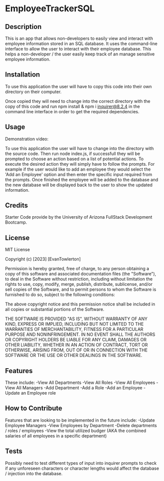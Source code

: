 # EmployeeTrackerSQL

## Description
This is an app that allows non-developers to easily view and interact with employee information stored in an SQL database. It uses the command-line interface to allow the user to interact with their employee database. This helps a non-developer / the user easily keep track of an manage sensitive employee information.

## Installation

To use this application the user will have to copy this code into their own directory on their computer.

Once copied they will need to change into the correct directory with the copy of this code and run npm install & npm i inquirer@8.2.4 in the command line interface in order to get the required dependencies.

## Usage

Demonstration video: 

To use this application the user will have to change into the directory with the source code. Then run node index.js, if successfull they will be prompted to choose an action based on a list of potential actions. To execute the desired action they will simply have to follow the prompts. For example if the user would like to add an employee they would select the 'Add an Employee' option and then enter the specific input required from the prompts. Once finished the employee will be added to the database and the new database will be displayed back to the user to show the updated information.

## Credits

Starter Code provide by the University of Arizona FullStack Development Bootcamp.

## License

MIT License

Copyright (c) [2023] [EvanTowlerton]

Permission is hereby granted, free of charge, to any person obtaining a copy
of this software and associated documentation files (the "Software"), to deal
in the Software without restriction, including without limitation the rights
to use, copy, modify, merge, publish, distribute, sublicense, and/or sell
copies of the Software, and to permit persons to whom the Software is
furnished to do so, subject to the following conditions:

The above copyright notice and this permission notice shall be included in all
copies or substantial portions of the Software.

THE SOFTWARE IS PROVIDED "AS IS", WITHOUT WARRANTY OF ANY KIND, EXPRESS OR
IMPLIED, INCLUDING BUT NOT LIMITED TO THE WARRANTIES OF MERCHANTABILITY,
FITNESS FOR A PARTICULAR PURPOSE AND NONINFRINGEMENT. IN NO EVENT SHALL THE
AUTHORS OR COPYRIGHT HOLDERS BE LIABLE FOR ANY CLAIM, DAMAGES OR OTHER
LIABILITY, WHETHER IN AN ACTION OF CONTRACT, TORT OR OTHERWISE, ARISING FROM,
OUT OF OR IN CONNECTION WITH THE SOFTWARE OR THE USE OR OTHER DEALINGS IN THE
SOFTWARE.

## Features
These include:
    -View All Departments
    -View All Roles
    -View All Employees
    -View All Managers
    -Add Department
    -Add a Role
    -Add an Employee
    -Update an Employee role

## How to Contribute
Features that are looking to be implemented in the future include:
    -Update Employee Managers
    -View Employees by Department
    -Delete departments / roles / employees
    -View the total utilized budger
    (AKA the combined salaries of all employees in a specific department)

## Tests

Possibly need to test different types of input into inquirer prompts to check if any
unforeseen characters or character lengths would affect the database / injection into the database.